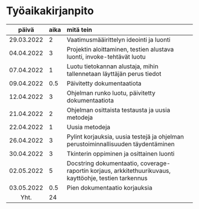 # Työaikakirjanpito

| päivä | aika | mitä tein  |
| :----:|:-----| :-----|
|29.03.2022|2|Vaatimusmääirittelyn ideointi ja luonti|
|04.04.2022|3|Projektin aloittaminen, testien alustava luonti, invoke-tehtävät luotu|
|07.04.2022|1|Luotu tietokannan alustaja, mihin tallennetaan läyttäjän perus tiedot|
|09.04.2022|0.5|Päivitetty dokumentaatiota|
|12.04.2022|3|Ohjelman runko luotu, päivitetty dokumentaatiota|
|21.04.2022|2|Ohjelman osittaista testausta ja uusia metodeja|
|22.04.2022|1|Uusia metodeja|
|26.04.2022|3|Pylint korjauksia, uusia testejä ja ohjelman perustoiminnallisuuden täydentäminen|
|30.04.2022|3|Tkinterin oppiminen ja osittainen luonti|
|02.05.2022|5|Docstring dokumentaatio, coverage-raportin korjaus, arkkitethuurikuvaus, kayttöohje, testien tarkennus|
|03.05.2022|0.5|Pien dokumentaatio korjauksia|
|Yht.|24||